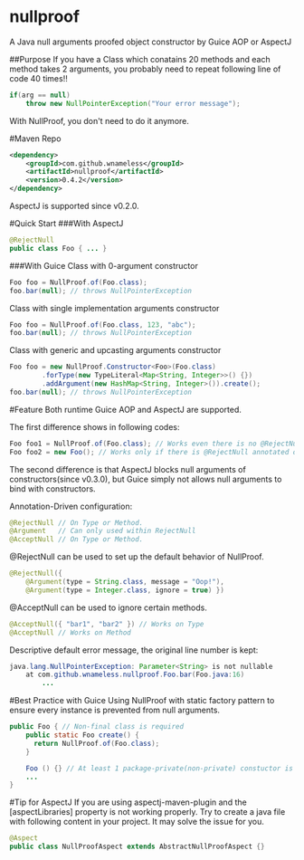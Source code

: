 nullproof
=============
A Java null arguments proofed object constructor by Guice AOP or AspectJ

##Purpose
If you have a Class which conatains 20 methods and each method takes 2 arguments,
you probably need to repeat following line of code 40 times!!
```java
if(arg == null)
    throw new NullPointerException("Your error message");
```
With NullProof, you don't need to do it anymore.

#Maven Repo
```xml
<dependency>
    <groupId>com.github.wnameless</groupId>
    <artifactId>nullproof</artifactId>
    <version>0.4.2</version>
</dependency>
```
AspectJ is supported since v0.2.0.

#Quick Start
###With AspectJ
```java
@RejectNull
public class Foo { ... }
```

###With Guice
Class with 0-argument constructor
```java
Foo foo = NullProof.of(Foo.class);
foo.bar(null); // throws NullPointerException
```

Class with single implementation arguments constructor
```java
Foo foo = NullProof.of(Foo.class, 123, "abc");
foo.bar(null); // throws NullPointerException
```

Class with generic and upcasting arguments constructor
```java
Foo foo = new NullProof.Constructor<Foo>(Foo.class)
        .forType(new TypeLiteral<Map<String, Integer>>() {})
        .addArgument(new HashMap<String, Integer>()).create();
foo.bar(null); // throws NullPointerException
```

#Feature
Both runtime Guice AOP and AspectJ are supported.

The first difference shows in following codes:
```java
Foo foo1 = NullProof.of(Foo.class); // Works even there is no @RejectNull found on the class.
Foo foo2 = new Foo(); // Works only if there is @RejectNull annotated on the class (and of course you have to compile it with AspectJ).
```
The second difference is that AspectJ blocks null arguments of constructors(since v0.3.0),
but Guice simply not allows null arguments to bind with constructors.

Annotation-Driven configuration:
```java
@RejectNull // On Type or Method.
@Argument   // Can only used within RejectNull
@AcceptNull // On Type or Method.
```

@RejectNull can be used to set up the default behavior of NullProof.
```java
@RejectNull({
    @Argument(type = String.class, message = "Oop!"),
    @Argument(type = Integer.class, ignore = true) })
```

@AcceptNull can be used to ignore certain methods.
```java
@AcceptNull({ "bar1", "bar2" }) // Works on Type
@AcceptNull // Works on Method
```

Descriptive default error message, the original line number is kept:
```java
java.lang.NullPointerException: Parameter<String> is not nullable
	at com.github.wnameless.nullproof.Foo.bar(Foo.java:16)
        ...
```

#Best Practice with Guice
Using NullProof with static factory pattern to ensure every instance is prevented from null arguments.
```java
public Foo { // Non-final class is required
    public static Foo create() {
      return NullProof.of(Foo.class);
    }

    Foo () {} // At least 1 package-private(non-private) constuctor is required to let Guice do the AOP
    ...
}
```

#Tip for AspectJ
If you are using aspectj-maven-plugin and the [aspectLibraries] property is not working properly.
Try to create a java file with following content in your project.
It may solve the issue for you.
```java
@Aspect
public class NullProofAspect extends AbstractNullProofAspect {}
```
